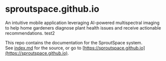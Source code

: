 # sproutspace.github.io
An intuitive mobile application leveraging AI-powered multispectral imaging to help home gardeners diagnose plant health issues and receive actionable recommendations. test2


This repo contains the documentation for the SproutSpace system.  
See [index.md](index.md) for the source, or go to [https://sproutspace.github.io](https://sproutspace.github.io).
